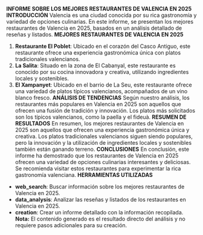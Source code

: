 **INFORME SOBRE LOS MEJORES RESTAURANTES DE VALENCIA EN 2025**
**INTRODUCCIÓN**
Valencia es una ciudad conocida por su rica gastronomía y variedad de opciones culinarias. En este informe, se presentan los mejores restaurantes de Valencia en 2025, basados en un análisis detallado de reseñas y listados.
**MEJORES RESTAURANTES DE VALENCIA EN 2025**
1. **Restaurante El Poblet**: Ubicado en el corazón del Casco Antiguo, este restaurante ofrece una experiencia gastronómica única con platos tradicionales valencianos.
2. **La Salita**: Situado en la zona de El Cabanyal, este restaurante es conocido por su cocina innovadora y creativa, utilizando ingredientes locales y sostenibles.
3. **El Xampanyet**: Ubicado en el barrio de La Seu, este restaurante ofrece una variedad de platos típicos valencianos, acompañados de un vino blanco fresco.
**ANÁLISIS DE TENDENCIAS**
Según nuestro análisis, los restaurantes más populares en Valencia en 2025 son aquellos que ofrecen una fusión de tradición y innovación. Los platos más solicitados son los típicos valencianos, como la paella y el fideuà.
**RESUMEN DE RESULTADOS**
En resumen, los mejores restaurantes de Valencia en 2025 son aquellos que ofrecen una experiencia gastronómica única y creativa. Los platos tradicionales valencianos siguen siendo populares, pero la innovación y la utilización de ingredientes locales y sostenibles también están ganando terreno.
**CONCLUSIONES**
En conclusión, este informe ha demostrado que los restaurantes de Valencia en 2025 ofrecen una variedad de opciones culinarias interesantes y deliciosas. Se recomienda visitar estos restaurantes para experimentar la rica gastronomía valenciana.
**HERRAMIENTAS UTILIZADAS**
* **web_search**: Buscar información sobre los mejores restaurantes de Valencia en 2025.
* **data_analysis**: Analizar las reseñas y listados de los restaurantes en Valencia en 2025.
* **creation**: Crear un informe detallado con la información recopilada.
**Nota:** El contenido generado es el resultado directo del análisis y no requiere pasos adicionales para su creación.